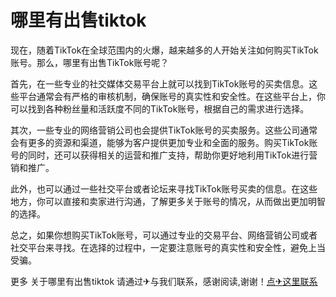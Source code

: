 # 哪里有出售tiktok

现在，随着TikTok在全球范围内的火爆，越来越多的人开始关注如何购买TikTok账号。那么，哪里有出售TikTok账号呢？

首先，在一些专业的社交媒体交易平台上就可以找到TikTok账号的买卖信息。这些平台通常会有严格的审核机制，确保账号的真实性和安全性。在这些平台上，你可以找到各种粉丝量和活跃度不同的TikTok账号，根据自己的需求进行选择。

其次，一些专业的网络营销公司也会提供TikTok账号的买卖服务。这些公司通常会有更多的资源和渠道，能够为客户提供更加专业和全面的服务。购买TikTok账号的同时，还可以获得相关的运营和推广支持，帮助你更好地利用TikTok进行营销和推广。

此外，也可以通过一些社交平台或者论坛来寻找TikTok账号买卖的信息。在这些地方，你可以直接和卖家进行沟通，了解更多关于账号的情况，从而做出更加明智的选择。

总之，如果你想购买TikTok账号，可以通过专业的交易平台、网络营销公司或者社交平台来寻找。在选择的过程中，一定要注意账号的真实性和安全性，避免上当受骗。

更多 关于哪里有出售tiktok 请通过✈与我们联系，感谢阅读,谢谢！[点✈这里联系](https://1.k02.cc)